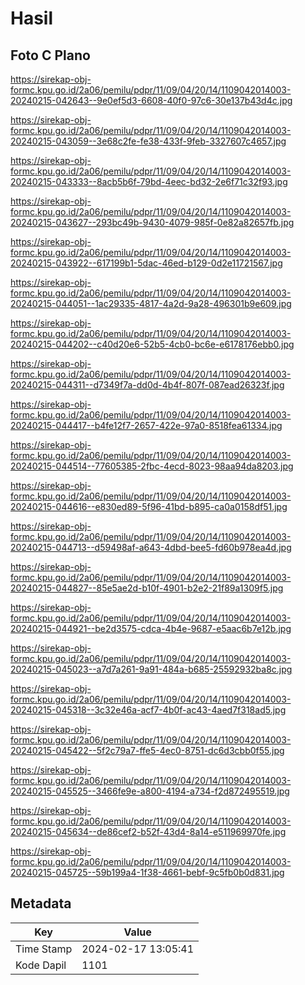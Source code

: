 # Hasil

## Foto C Plano

https://sirekap-obj-formc.kpu.go.id/2a06/pemilu/pdpr/11/09/04/20/14/1109042014003-20240215-042643--9e0ef5d3-6608-40f0-97c6-30e137b43d4c.jpg

https://sirekap-obj-formc.kpu.go.id/2a06/pemilu/pdpr/11/09/04/20/14/1109042014003-20240215-043059--3e68c2fe-fe38-433f-9feb-3327607c4657.jpg

https://sirekap-obj-formc.kpu.go.id/2a06/pemilu/pdpr/11/09/04/20/14/1109042014003-20240215-043333--8acb5b6f-79bd-4eec-bd32-2e6f71c32f93.jpg

https://sirekap-obj-formc.kpu.go.id/2a06/pemilu/pdpr/11/09/04/20/14/1109042014003-20240215-043627--293bc49b-9430-4079-985f-0e82a82657fb.jpg

https://sirekap-obj-formc.kpu.go.id/2a06/pemilu/pdpr/11/09/04/20/14/1109042014003-20240215-043922--617199b1-5dac-46ed-b129-0d2e11721567.jpg

https://sirekap-obj-formc.kpu.go.id/2a06/pemilu/pdpr/11/09/04/20/14/1109042014003-20240215-044051--1ac29335-4817-4a2d-9a28-496301b9e609.jpg

https://sirekap-obj-formc.kpu.go.id/2a06/pemilu/pdpr/11/09/04/20/14/1109042014003-20240215-044202--c40d20e6-52b5-4cb0-bc6e-e6178176ebb0.jpg

https://sirekap-obj-formc.kpu.go.id/2a06/pemilu/pdpr/11/09/04/20/14/1109042014003-20240215-044311--d7349f7a-dd0d-4b4f-807f-087ead26323f.jpg

https://sirekap-obj-formc.kpu.go.id/2a06/pemilu/pdpr/11/09/04/20/14/1109042014003-20240215-044417--b4fe12f7-2657-422e-97a0-8518fea61334.jpg

https://sirekap-obj-formc.kpu.go.id/2a06/pemilu/pdpr/11/09/04/20/14/1109042014003-20240215-044514--77605385-2fbc-4ecd-8023-98aa94da8203.jpg

https://sirekap-obj-formc.kpu.go.id/2a06/pemilu/pdpr/11/09/04/20/14/1109042014003-20240215-044616--e830ed89-5f96-41bd-b895-ca0a0158df51.jpg

https://sirekap-obj-formc.kpu.go.id/2a06/pemilu/pdpr/11/09/04/20/14/1109042014003-20240215-044713--d59498af-a643-4dbd-bee5-fd60b978ea4d.jpg

https://sirekap-obj-formc.kpu.go.id/2a06/pemilu/pdpr/11/09/04/20/14/1109042014003-20240215-044827--85e5ae2d-b10f-4901-b2e2-21f89a1309f5.jpg

https://sirekap-obj-formc.kpu.go.id/2a06/pemilu/pdpr/11/09/04/20/14/1109042014003-20240215-044921--be2d3575-cdca-4b4e-9687-e5aac6b7e12b.jpg

https://sirekap-obj-formc.kpu.go.id/2a06/pemilu/pdpr/11/09/04/20/14/1109042014003-20240215-045023--a7d7a261-9a91-484a-b685-25592932ba8c.jpg

https://sirekap-obj-formc.kpu.go.id/2a06/pemilu/pdpr/11/09/04/20/14/1109042014003-20240215-045318--3c32e46a-acf7-4b0f-ac43-4aed7f318ad5.jpg

https://sirekap-obj-formc.kpu.go.id/2a06/pemilu/pdpr/11/09/04/20/14/1109042014003-20240215-045422--5f2c79a7-ffe5-4ec0-8751-dc6d3cbb0f55.jpg

https://sirekap-obj-formc.kpu.go.id/2a06/pemilu/pdpr/11/09/04/20/14/1109042014003-20240215-045525--3466fe9e-a800-4194-a734-f2d872495519.jpg

https://sirekap-obj-formc.kpu.go.id/2a06/pemilu/pdpr/11/09/04/20/14/1109042014003-20240215-045634--de86cef2-b52f-43d4-8a14-e511969970fe.jpg

https://sirekap-obj-formc.kpu.go.id/2a06/pemilu/pdpr/11/09/04/20/14/1109042014003-20240215-045725--59b199a4-1f38-4661-bebf-9c5fb0b0d831.jpg


## Metadata

| Key        | Value               |
| ---------- | ------------------- |
| Time Stamp | 2024-02-17 13:05:41 |
| Kode Dapil | 1101                |




